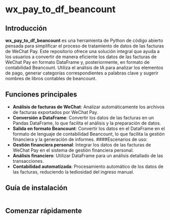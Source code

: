 # wx_pay_to_df_beancount

## Introducción

**wx_pay_to_df_beancount** es una herramienta de Python de código abierto pensada para simplificar el proceso de tratamiento de datos de las facturas de WeChat Pay. Este repositorio ofrece una solución integral que ayuda a los usuarios a convertir de manera eficiente los datos de las facturas de WeChat Pay en formato DataFrame y, posteriormente, en formato de contabilidad Beancount. Utiliza el análisis de IA para analizar los elementos de pago, generar categorías correspondientes a palabras clave y sugerir nombres de libros contables de beancount. 

## Funciones principales

- **Análisis de facturas de WeChat**: Analizar automáticamente los archivos de facturas exportados por WeChat Pay.
- **Conversión a DataFrame**: Convertir los datos de las facturas en un Pandas DataFrame, lo que facilita el análisis y la preparación de datos.
- **Salida en formato Beancount**: Convertir los datos en el DataFrame en el formato de lenguaje de contabilidad Beancount, lo que facilita la gestión financiera y la generación de informes. ####Escenarios de uso:
- **Gestión financiera personal**: Integrar los datos de las facturas de WeChat Pay en el sistema de gestión financiera personal.
- **Análisis financiero**: Utilizar DataFrame para un análisis detallado de las transacciones.
- **Contabilidad automatizada**: Procesamiento automático de los datos de las facturas, reduciendo la tediosidad del ingreso manual. 

## Guía de instalación

```bash
```

## Comenzar rápidamente

```python
```

